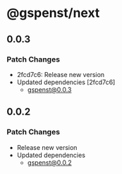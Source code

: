 # @gspenst/next

## 0.0.3

### Patch Changes

- 2fcd7c6: Release new version
- Updated dependencies [2fcd7c6]
  - gspenst@0.0.3

## 0.0.2

### Patch Changes

- Release new version
- Updated dependencies
  - gspenst@0.0.2
